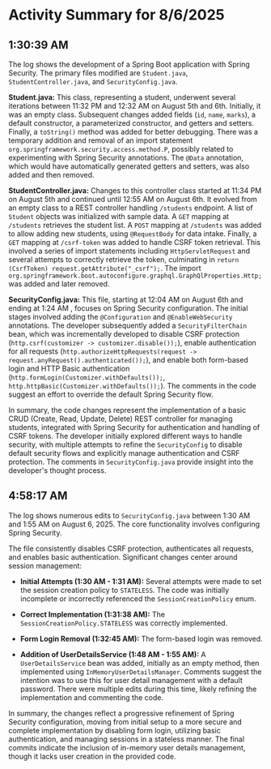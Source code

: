 # Activity Summary for 8/6/2025

## 1:30:39 AM
The log shows the development of a Spring Boot application with Spring Security.  The primary files modified are `Student.java`, `StudentController.java`, and `SecurityConfig.java`.

**Student.java:** This class, representing a student, underwent several iterations between 11:32 PM and 12:32 AM on August 5th and 6th. Initially, it was an empty class.  Subsequent changes added fields (`id`, `name`, `marks`), a default constructor, a parameterized constructor, and getters and setters. Finally, a `toString()` method was added for better debugging.  There was a temporary addition and removal of an import statement `org.springframework.security.access.method.P`, possibly related to experimenting with Spring Security annotations.  The `@Data` annotation, which would have automatically generated getters and setters, was also added and then removed.


**StudentController.java:**  Changes to this controller class started at 11:34 PM on August 5th and continued until 12:55 AM on August 6th.  It evolved from an empty class to a REST controller handling `/students` endpoint. A list of `Student` objects was initialized with sample data.  A `GET` mapping at `/students` retrieves the student list.   A `POST` mapping at `/students` was added to allow adding new students,  using `@RequestBody` for data intake.  Finally, a `GET` mapping at `/csrf-token` was added to handle CSRF token retrieval. This involved a series of import statements including `HttpServletRequest` and several attempts to correctly retrieve the token, culminating in `return (CsrfToken) request.getAttribute("_csrf");`. The import `org.springframework.boot.autoconfigure.graphql.GraphQlProperties.Http;` was added and later removed.


**SecurityConfig.java:** This file, starting at 12:04 AM on August 6th and ending at 1:24 AM , focuses on Spring Security configuration. The initial stages involved adding the `@Configuration` and `@EnableWebSecurity` annotations.  The developer subsequently added a `SecurityFilterChain` bean, which was incrementally developed to disable CSRF protection (`http.csrf(customizer -> customizer.disable());`), enable authentication for all requests (`http.authorizeHttpRequests(request -> request.anyRequest().authenticated());`), and enable both form-based login and HTTP Basic authentication (`http.formLogin(Customizer.withDefaults());`, `http.httpBasic(Customizer.withDefaults());`). The comments in the code suggest an effort to override the default Spring Security flow.


In summary, the code changes represent the implementation of a basic CRUD (Create, Read, Update, Delete) REST controller for managing students, integrated with Spring Security for authentication and handling of CSRF tokens.  The developer initially explored different ways to handle security, with multiple attempts to refine the `SecurityConfig` to disable default security flows and explicitly manage authentication and CSRF protection.  The comments in `SecurityConfig.java` provide insight into the developer's thought process.


## 4:58:17 AM
The log shows numerous edits to `SecurityConfig.java` between 1:30 AM and 1:55 AM on August 6, 2025.  The core functionality involves configuring Spring Security.

The file consistently disables CSRF protection, authenticates all requests, and enables basic authentication.  Significant changes center around session management:

* **Initial Attempts (1:30 AM - 1:31 AM):**  Several attempts were made to set the session creation policy to `STATELESS`.  The code was initially incomplete or incorrectly referenced the `SessionCreationPolicy` enum.

* **Correct Implementation (1:31:38 AM):** The `SessionCreationPolicy.STATELESS` was correctly implemented.

* **Form Login Removal (1:32:45 AM):** The form-based login was removed.

* **Addition of UserDetailsService (1:48 AM - 1:55 AM):**  A `UserDetailsService` bean was added, initially as an empty method, then implemented using `InMemoryUserDetailsManager`.  Comments suggest the intention was to use this for user detail management with a default password.  There were multiple edits during this time, likely refining the implementation and commenting the code.

In summary, the changes reflect a progressive refinement of Spring Security configuration, moving from initial setup to a more secure and complete implementation by disabling form login, utilizing basic authentication, and managing sessions in a stateless manner. The final commits indicate the inclusion of in-memory user details management, though it lacks user creation in the provided code.
